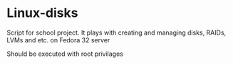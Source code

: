 # Linux-disks
Script for school project. It plays with creating and managing disks, RAIDs, LVMs and etc. on Fedora 32 server

Should be executed with root privilages
